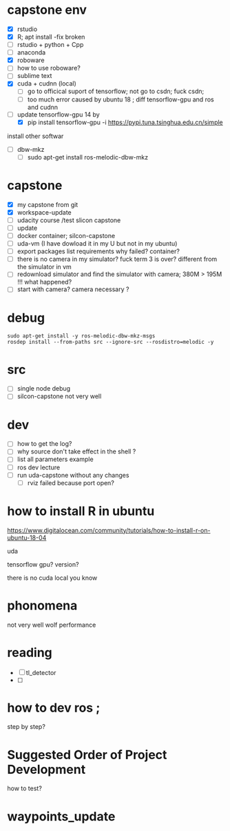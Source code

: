 # capstone env 

- [x] rstudio
- [x] R; apt install -fix broken
- [ ] rstudio + python + Cpp
- [ ] anaconda
- [x] roboware
- [ ] how to use roboware?
- [ ] sublime text
- [x] cuda + cudnn (local)
  - [ ] go to officical suport of tensorflow; not go to csdn; fuck csdn; 
  - [ ] too much error caused by ubuntu 18 ; diff tensorflow-gpu and ros and cudnn
- [ ] update tensorflow-gpu 14 by 
  - [x] pip install tensorflow-gpu -i https://pypi.tuna.tsinghua.edu.cn/simple

install other softwar

- [ ] dbw-mkz
  - [ ] sudo apt-get install ros-melodic-dbw-mkz

# capstone

- [x] my capstone from git
- [x] workspace-update
- [ ] udacity course /test slicon capstone
- [ ] update 
- [ ] docker container; silcon-capstone
- [ ] uda-vm (I have dowload it in my U but not in my ubuntu)
- [ ]  export packages list requirements why failed? container?
- [ ] there is no camera in my simulator? fuck term 3 is over? different from the simulator in vm
- [ ] redownload simulator and find the simulator with camera; 380M > 195M !!! what happened?
- [ ] start with camera? camera necessary ?

# debug

```
sudo apt-get install -y ros-melodic-dbw-mkz-msgs
rosdep install --from-paths src --ignore-src --rosdistro=melodic -y
```

# src

- [ ] single node debug 
- [ ] silcon-capstone not very well

# dev

- [ ] how to get the log?
- [ ] why source don't take effect in the shell ?
- [ ] list all parameters example
- [ ] ros dev lecture
- [ ] run uda-capstone without any changes
  - [ ] rviz failed because port open?

# how to install R in ubuntu 

https://www.digitalocean.com/community/tutorials/how-to-install-r-on-ubuntu-18-04

uda

tensorflow gpu? version?

there is no cuda local you know 

# phonomena

not very well wolf performance



# reading

 - [ ] tl_detector
 - [ ] 

# how to dev ros ;

step by step?

# Suggested Order of Project Development

how to test?

# waypoints_update